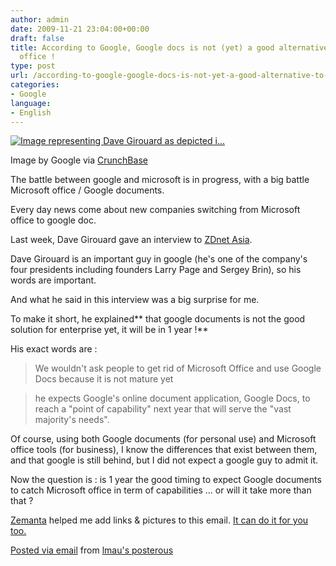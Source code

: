 ```yaml
---
author: admin
date: 2009-11-21 23:04:00+00:00
draft: false
title: According to Google, Google docs is not (yet) a good alternative to Microsoft
  office !
type: post
url: /according-to-google-google-docs-is-not-yet-a-good-alternative-to-microsoft-office/
categories:
- Google
language:
- English
---
```


[![Image representing Dave Girouard as depicted i...](http://www.crunchbase.com/assets/images/resized/0003/4680/34680v1-max-450x450.jpg)
](http://www.crunchbase.com/person/dave-girouard)  

Image by Google via [CrunchBase](http://www.crunchbase.com)

 

 

The battle between google and microsoft is in progress, with a big battle Microsoft office / Google documents.

 

Every day news come about new companies switching from Microsoft office to google doc.

 

 

 

Last week, Dave Girouard gave an interview to [ZDnet Asia](http://www.zdnetasia.com/news/software/0,39044164,62059318,00.htm?tag=mncol;txt).

 

Dave Girouard is an important guy in google (he's one of the company's four presidents including founders Larry Page and Sergey Brin), so his words are important.

 

 

And what he said in this interview was a big surprise for me.

 

To make it short, he explained** that google documents is not the good solution for enterprise yet, it will be in 1 year !**

 

 

His exact words are :

 

 

<blockquote>We wouldn't ask people to get rid of Microsoft Office and use Google Docs because it is not mature yet</blockquote>

 

 

 

<blockquote>he expects Google's online document application, Google Docs, to reach a "point of capability" next year that will serve the "vast majority's needs".</blockquote>

 

 

 

Of course, using both Google documents (for personal use) and Microsoft office tools (for business), I know the differences that exist between them, and that google is still behind, but I did not expect a google guy to admit it.

 

 

Now the question is : is 1 year the good timing to expect Google documents to catch Microsoft office in term of capabilities ... or will it take more than that ?

 

 

 

[Zemanta](http://www.zemanta.com) helped me add links & pictures to this email. [It can do it for you too.](http://www.zemanta.com/)

 

[Posted via email](http://posterous.com)  from [lmau's posterous](http://lmau.posterous.com/according-to-google-googledoc-is-not-yet-a-go)
